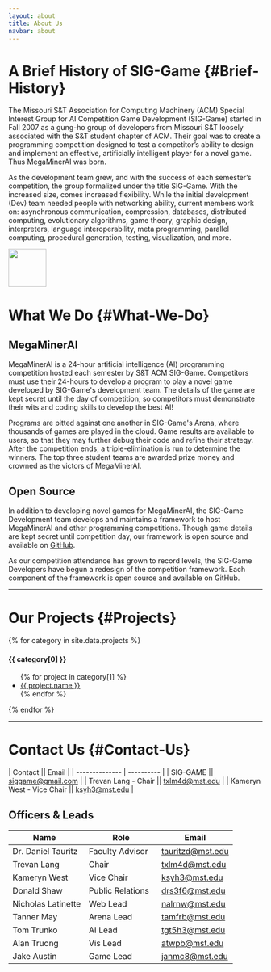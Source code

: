 ```yaml
---
layout: about
title: About Us
navbar: about
---
```

A Brief History of SIG-Game  {#Brief-History}
===========================

The Missouri S&amp;T Association for Computing Machinery (ACM)
Special Interest Group for AI Competition Game Development
(SIG-Game) started in Fall 2007 as a gung-ho group of developers
from Missouri S&amp;T loosely associated with the S&amp;T
student chapter of ACM. Their goal was to create a programming
competition designed to test a competitor’s ability to design
and implement an effective, artificially intelligent player for a
novel game. Thus MegaMinerAI was born.

As the development team grew, and with the success of each
semester’s competition, the group formalized under the title
SIG-Game. With the increased size, comes increased
flexibility. While the initial development (Dev) team needed people
with networking ability, current members work on: asynchronous
communication, compression, databases, distributed computing,
evolutionary algorithms, game theory, graphic design, interpreters,
language interoperability, meta programming, parallel computing,
procedural generation, testing, visualization, and more.

<div class="text-center">
  <img src="{{ site.static_url }}img/wrench.png" style="width:75px;">
</div>

What We Do  {#What-We-Do}
==========

MegaMinerAI
-----------

MegaMinerAI is a 24-hour artificial intelligence (AI) programming
competition hosted each semester by S&T ACM SIG-Game. Competitors must
use their 24-hours to develop a program to play a novel game developed
by SIG-Game's development team. The details of the game are kept
secret until the day of competition, so competitors must demonstrate
their wits and coding skills to develop the best AI!

Programs are pitted against one another in SIG-Game's Arena, where
thousands of games are played in the cloud. Game results are available
to users, so that they may further debug their code and refine their
strategy. After the competition ends, a triple-elimination is run to
determine the winners. The top three student teams are awarded prize
money and crowned as the victors of MegaMinerAI.

Open Source
-----------

In addition to developing novel games for MegaMinerAI, the
SIG-Game Development team develops and maintains a framework to
host MegaMinerAI and other programming competitions. Though game
details are kept secret until competition day, our framework is
open source and available
on <a target="_blank" href="https://github.com/siggame">GitHub</a>.


As our competition attendance has grown to record levels, the SIG-Game
Developers have begun a redesign of the competition framework. Each
component of the framework is open source and available on GitHub.

<hr>

Our Projects  {#Projects}
============

<div class="panel-group" id="accordion">

  {% for category in site.data.projects %}
    <div class="panel panel-default">
      <div class="panel-heading" data-toggle="collapse" data-parent="#accordion" href="#{{ category[0] | replace: ' ', '-' }}">
        <h4 class="panel-title">
          {{ category[0] }}
          <span class="glyphicon glyphicon-chevron-down pull-right" style="color:#008CBA"></span>
        </h4>
      </div>
      <div id="{{ category[0] | replace: ' ', '-' }}" class="panel-collapse collapse">
        <div class="panel-body">
          <ul class="list-unstyled">
            {% for project in category[1] %}
              <li><a href="{{ project.url }}">{{ project.name }}</a></li>
            {% endfor %}
          </ul>
        </div>
      </div>
    </div>
  {% endfor %}

</div>

<hr>

Contact Us  {#Contact-Us}
==========

| Contact || Email |
| -------------- | ---------- | 
| SIG-GAME || [siggame@gmail.com](mailto:siggame@gmail.com) |
| Trevan Lang - Chair || [txlm4d@mst.edu](mailto:txlm4d@mst.edu) |
| Kameryn West - Vice Chair || [ksyh3@mst.edu](mailto:ksyh3@mst.edu) |

Officers & Leads
--------

| Name &nbsp;| Role | Email |
|-------------|-----------|------------|
| Dr. Daniel Tauritz | Faculty Advisor | [tauritzd@mst.edu](mailto:tauritzd@mst.edu) |
| Trevan Lang | Chair | [txlm4d@mst.edu](mailto:txlm4d@mst.edu) |
| Kameryn West | Vice Chair | [ksyh3@mst.edu](mailto:ksyh3@mst.edu) |
| Donald Shaw | Public Relations &nbsp;| [drs3f6@mst.edu](mailto:drs3f6@mst.edu) |
| Nicholas Latinette | Web Lead | [nalrnw@mst.edu](mailto:nalrnw@mst.edu) |
| Tanner May | Arena Lead | [tamfrb@mst.edu](mailto:tamfrb@mst.edu) |
| Tom Trunko | AI Lead | [tgt5h3@mst.edu](mailto:tgt5h3@mst.edu) |
| Alan Truong | Vis Lead | [atwpb@mst.edu](mailto:atwpb@mst.edu) |
| Jake Austin | Game Lead | [janmc8@mst.edu](mailto:janmc8@mst.edu) |

<!--  LocalWords:  MegaMinerAI
 -->
